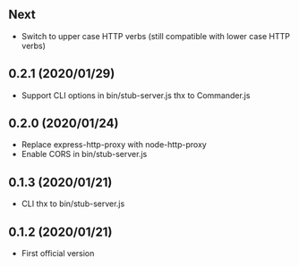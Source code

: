 ## Next

- Switch to upper case HTTP verbs (still compatible with lower case HTTP verbs)

## 0.2.1 (2020/01/29)

- Support CLI options in bin/stub-server.js thx to Commander.js

## 0.2.0 (2020/01/24)

- Replace express-http-proxy with node-http-proxy
- Enable CORS in bin/stub-server.js

## 0.1.3 (2020/01/21)

- CLI thx to bin/stub-server.js

## 0.1.2 (2020/01/21)

- First official version
